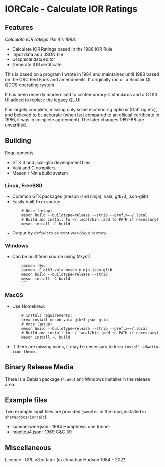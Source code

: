 # IORCalc - Calculate IOR Ratings

## Features

*Calculate IOR ratings like it's 1988.*

* Calculate IOR Ratings based in the 1988 IOR Rule
* Input data as a JSON file
* Graphical data editor
* Generate IOR certificate

This is based on a program I wrote in 1984 and maintained until 1988 based on the ORC Red Book and amendments. It originally ran on a Sinclair QL QDOS operating system.

It has been recently modernised to contemporary C standards and a GTK3 UI added to replace the legacy QL UI.

It is largely complete, missing only some esoteric rig options (Gaff rig etc), and believed to be accurate (when last compared to an official certificate in 1986, it was in complete agreement). The later changes 1987-88 are unverified.

## Building

Requirements:

* GTK 3 and json-glib development files
* Vala and C compilers
* Meson / Ninja build system

### Linux, FreeBSD

* Common GTK packages (meson (and ninja), vala, gtk+3, json-glib)
* Easily built from source
    ```
        # Once (setup)
        meson build --buildtype=release --strip --prefix=~/.local
        # Build and install to ~/.local/bin (add to PATH if necessary)
        meson install -C build
   ```
* Output by default to current working directory.

### Windows

* Can be built from source using Msys2.
    ```
        pacman -Syu
        pacman -S gtk3 vala meson ninja json-glib
        meson build --buildtype=release --strip
		meson install -C build
        ```
### MacOS

* Use Homebrew:
    ```
        # install requirements:
        brew install meson vala gtk+3 json-glib
        # Once (setup)
        meson build --buildtype=release --strip --prefix=~/.local
        # Build and install to ~/.local/bin (add to PATH if necessary)
        meson install -C build
   ```
* If there are missing icons, it may be necessary to `brew install adwaita-icon-theme`.

## Binary Release Media

There is a Debian package (`*.deb`) and Windows Installer in the release area.

## Example files

Two example input files are provided (`samples` in the repo, installed in `share/docs/iorcalc`).

* summerwine.json : 1984 Humphreys one tonner
* manitou4.json : 1969 C&C 39

## Miscellaneous

Licence : GPL v3 or later
(c) Jonathan Hudson 1984 - 2022
